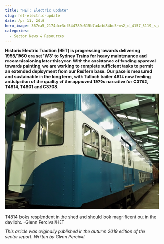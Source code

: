 ```yaml
---
title: "HET: Electric update"
slug: het-electric-update
date: Apr 11, 2019
hero_image: 367ea5_2174dce3cf544789b615b7a4add84bc5~mv2_d_4157_3119_s_4_2.jpg
categories:
  - Sector News & Resources
---
```



**Historic Electric Traction (HET) is progressing towards delivering 1955/1960 era set 'W3' to Sydney Trains for heavy maintenance and recommissioning later this year. With the assistance of funding approval towards painting, we are working to complete sufficient tasks to permit an extended deployment from our Redfern base. Our pace is measured and sustainable in the long term, with Tulloch trailer 4814 now feeding anticipation of the quality of the approved 1970s narrative for C3702, T4814, T4801 and C3708.**

![ree](367ea5_2174dce3cf544789b615b7a4add84bc5~mv2_d_4157_3119_s_4_2.jpg)

T4814 looks resplendent in the shed and should look magnificent out in the daylight. -Glenn Percival/HET

*This article was originally published in the autumn 2019 edition of the sector report. Written by Glenn Percival.*

